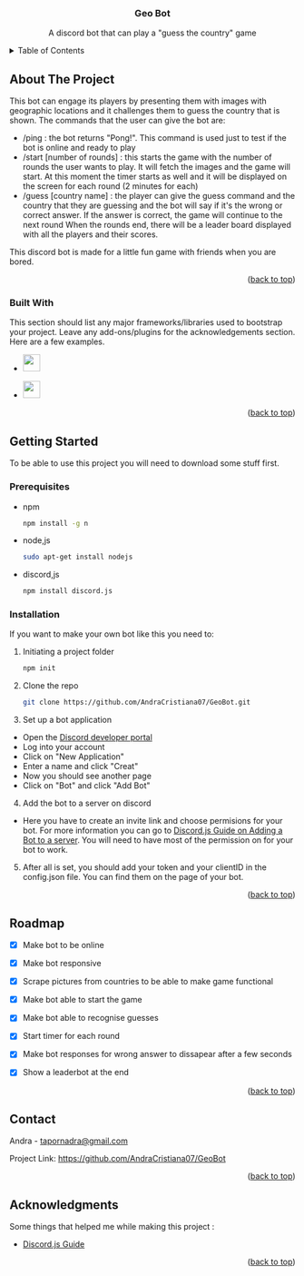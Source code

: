 
<!-- PROJECT LOGO -->
<br />
<div align="center">

  <h3 align="center">Geo Bot</h3>

  <p align="center">
    A discord bot that can play a "guess the country" game
    <br />
   
  </p>
</div>



<!-- TABLE OF CONTENTS -->
<details>
  <summary>Table of Contents</summary>
  <ol>
    <li>
      <a href="#about-the-project">About The Project</a>
      <ul>
        <li><a href="#built-with">Built With</a></li>
      </ul>
    </li>
    <li>
      <a href="#getting-started">Getting Started</a>
      <ul>
        <li><a href="#prerequisites">Prerequisites</a></li>
        <li><a href="#installation">Installation</a></li>
      </ul>
    </li>
    <li><a href="#usage">Usage</a></li>
    <li><a href="#roadmap">Roadmap</a></li>
    <li><a href="#contact">Contact</a></li>
    <li><a href="#acknowledgments">Acknoledgments</a></li>
    
  </ol>
</details>



<!-- ABOUT THE PROJECT -->
## About The Project

<!-- [![Product Name Screen Shot][product-screenshot]](https://example.com) -->

This bot can engage its players by presenting them with images with geographic locations and it challenges them to guess the country that is shown. 
The commands that the user can give the bot are: 
* /ping : the bot returns "Pong!". This command is used just to test if the bot is online and ready to play 
* /start [number of rounds] : this starts the game with the number of rounds the user wants to play. It will fetch the images and the game will start. At this moment the timer starts as well and it will be displayed on the screen for each round (2 minutes for each) 
* /guess [country name] : the player can give the guess command and the country that they are guessing and the bot will say if it's the wrong or correct answer. If the answer is correct, the game will continue to the next round When the rounds end, there will be a leader board displayed with all the players and their scores.

This discord bot is made for a little fun game with friends when you are bored.


<p align="right">(<a href="#readme-top">back to top</a>)</p>



### Built With

This section should list any major frameworks/libraries used to bootstrap your project. Leave any add-ons/plugins for the acknowledgements section. Here are a few examples.

* <img src="https://upload.wikimedia.org/wikipedia/commons/thumb/6/6a/JavaScript-logo.png/600px-JavaScript-logo.png" width="30" height="30">
<!-- * [![React][React.js]][React-url] -->
* <img src="https://images.ctfassets.net/mrop88jh71hl/55rrbZfwMaURHZKAUc5oOW/9e5fe805eb03135b82e962e92169ce6d/python-programming-language.png" width="30" height="30">


<p align="right">(<a href="#readme-top">back to top</a>)</p>



<!-- GETTING STARTED -->
## Getting Started

To be able to use this project you will need to download some stuff first.

### Prerequisites

* npm
  ```sh
  npm install -g n
  ```
* node,js
  ```sh
  sudo apt-get install nodejs
  ```
* discord,js
  ```sh
  npm install discord.js
  ```
### Installation

If you want to make your own bot like this you need to:
1. Initiating a project folder
   ```sh
   npm init
   ```
2. Clone the repo
   ```sh
   git clone https://github.com/AndraCristiana07/GeoBot.git
   ```
3. Set up a bot application
  * Open the [Discord developer portal](https://discord.com/developers/applications)
  * Log into your account
  * Click on "New Application"
  * Enter a name and click "Creat"
  * Now you should see another page
  * Click on "Bot" and click "Add Bot"
4. Add the bot to a server on discord
  * Here you have to create an invite link and choose permisions for your bot. For more information you can go to [Discord.js Guide on Adding a Bot to a server](https://discordjs.guide/preparations/adding-your-bot-to-servers.html#bot-invite-links).
    You will need to have most of the permission on for your bot to work.
5. After all is set, you should add your token and your clientID in the config.json file. You can find them on the page of your bot.

<p align="right">(<a href="#readme-top">back to top</a>)</p>



<!-- USAGE EXAMPLES -->
<!-- ## Usage

Use this space to show useful examples of how a project can be used. Additional screenshots, code examples and demos work well in this space. You may also link to more resources.

_For more examples, please refer to the [Documentation](https://example.com)_

<p align="right">(<a href="#readme-top">back to top</a>)</p> -->



<!-- ROADMAP -->
## Roadmap

- [x] Make bot to be online
- [x] Make bot responsive
- [x] Scrape pictures from countries to be able to make game functional
- [x] Make bot able to start the game
- [x] Make bot able to recognise guesses
- [x] Start timer for each round
- [x] Make bot responses for wrong answer to dissapear after a few seconds
- [x] Show a leaderbot at the end





<p align="right">(<a href="#readme-top">back to top</a>)</p>




<!-- LICENSE
## License

Distributed under the MIT License. See `LICENSE.txt` for more information.

<p align="right">(<a href="#readme-top">back to top</a>)</p> -->



<!-- CONTACT -->
## Contact

Andra -  tapornadra@gmail.com

Project Link: https://github.com/AndraCristiana07/GeoBot

<p align="right">(<a href="#readme-top">back to top</a>)</p>



<!-- ACKNOWLEDGMENTS -->
## Acknowledgments

Some things that helped me while making this project :
* [Discord.js Guide](https://discordjs.guide/#before-you-begin)


<p align="right">(<a href="#readme-top">back to top</a>)</p>



